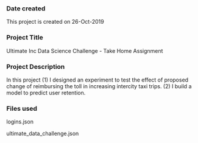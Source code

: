 ### Date created
This project is created on 26-Oct-2019

### Project Title
Ultimate Inc Data Science Challenge - Take Home Assignment

### Project Description
In this project (1) I designed an experiment to test the effect of proposed change of reimbursing the toll in increasing intercity taxi trips. (2) I build a model to predict user retention.

### Files used
logins.json

ultimate_data_challenge.json


 


